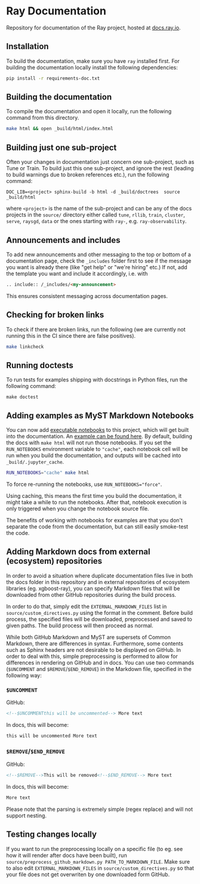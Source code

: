 # Ray Documentation

Repository for documentation of the Ray project, hosted at [docs.ray.io](https://docs.ray.io).

## Installation

To build the documentation, make sure you have `ray` installed first.
For building the documentation locally install the following dependencies:

```bash
pip install -r requirements-doc.txt
```

## Building the documentation

To compile the documentation and open it locally, run the following command from this directory.

```bash
make html && open _build/html/index.html
```

## Building just one sub-project

Often your changes in documentation just concern one sub-project, such as Tune or Train.
To build just this one sub-project, and ignore the rest
(leading to build warnings due to broken references etc.), run the following command:

```shell
DOC_LIB=<project> sphinx-build -b html -d _build/doctrees  source _build/html
```
where `<project>` is the name of the sub-project and can be any of the docs projects in the `source/`
directory either called `tune`, `rllib`, `train`, `cluster`, `serve`, `raysgd`, `data` or the ones starting
with `ray-`, e.g. `ray-observability`.

## Announcements and includes

To add new announcements and other messaging to the top or bottom of a documentation page,
check the `_includes` folder first to see if the message you want is already there (like "get help"
or "we're hiring" etc.)
If not, add the template you want and include it accordingly, i.e. with

```markdown
.. include:: /_includes/<my-announcement>
```

This ensures consistent messaging across documentation pages.

## Checking for broken links

To check if there are broken links, run the following (we are currently not running this
in the CI since there are false positives).

```bash
make linkcheck
```

## Running doctests

To run tests for examples shipping with docstrings in Python files, run the following command:

```shell
make doctest
```

## Adding examples as MyST Markdown Notebooks

You can now add [executable notebooks](https://myst-nb.readthedocs.io/en/latest/use/markdown.html) to this project,
which will get built into the documentation.
An [example can be found here](./source/serve/tutorials/rllib.md).
By default, building the docs with `make html` will not run those notebooks.
If you set the `RUN_NOTEBOOKS` environment variable to `"cache"`, each notebook cell will be run when you build the
documentation, and outputs will be cached into `_build/.jupyter_cache`.

```bash
RUN_NOTEBOOKS="cache" make html
```

To force re-running the notebooks, use `RUN_NOTEBOOKS="force"`.

Using caching, this means the first time you build the documentation, it might take a while to run the notebooks.
After that, notebook execution is only triggered when you change the notebook source file.

The benefits of working with notebooks for examples are that you don't separate the code from the documentation, but can still easily smoke-test the code.

## Adding Markdown docs from external (ecosystem) repositories

In order to avoid a situation where duplicate documentation files live in both the docs folder
in this repository and in external repositories of ecosystem libraries (eg. xgboost-ray), you can
specify Markdown files that will be downloaded from other GitHub repositories during the build process.

In order to do that, simply edit the `EXTERNAL_MARKDOWN_FILES` list in `source/custom_directives.py`
using the format in the comment. Before build process, the specified files will be downloaded, preprocessed
and saved to given paths. The build process will then proceed as normal.

While both GitHub Markdown and MyST are supersets of Common Markdown, there are differences in syntax.
Furthermore, some contents such as Sphinx headers are not desirable to be displayed on GitHub.
In order to deal with this, simple preprocessing is performed to allow for differences
in rendering on GitHub and in docs. You can use two commands (`$UNCOMMENT` and `$REMOVE`/`$END_REMOVE`)
in the Markdown file, specified in the following way:

### `$UNCOMMENT`

GitHub:

```html
<!--$UNCOMMENTthis will be uncommented--> More text
```

In docs, this will become:

```html
this will be uncommented More text
```

### `$REMOVE`/`$END_REMOVE`

GitHub:

```html
<!--$REMOVE-->This will be removed<!--$END_REMOVE--> More text
```

In docs, this will become:

```html
More text
```

Please note that the parsing is extremely simple (regex replace) and will not support nesting.

## Testing changes locally

If you want to run the preprocessing locally on a specific file (to eg. see how it will render after docs have been built), run `source/preprocess_github_markdown.py PATH_TO_MARKDOWN_FILE`. Make sure to also edit `EXTERNAL_MARKDOWN_FILES` in `source/custom_directives.py` so that your file does not get overwriten by one downloaded form GitHub.
